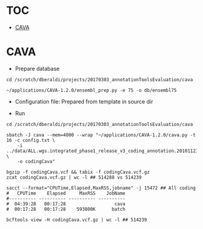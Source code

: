 TOC
===

<!-- MarkdownTOC -->

- [CAVA](#cava)

<!-- /MarkdownTOC -->


CAVA
====

* Prepare database

```
cd /scratch/dberaldi/projects/20170303_annotationToolsEvaluation/cava

~/applications/CAVA-1.2.0/ensembl_prep.py -e 75 -o db/ensembl75
```

* Configuration file: Prepared from template in source dir

* Run

```
cd /scratch/dberaldi/projects/20170303_annotationToolsEvaluation/cava

sbatch -J cava --mem=4000 --wrap "~/applications/CAVA-1.2.0/cava.py -t 16 -c config.txt \
    -i ../data/ALL.wgs.integrated_phase1_release_v3_coding_annotation.20101123.snps_indels.sites.vcf.gz \
    -o codingCava"

bgzip -f codingCava.vcf && tabix -f codingCava.vcf.gz
zcat codingCava.vcf.gz | wc -l ## 514288 vs 514239

sacct --format="CPUTime,Elapsed,MaxRSS,jobname" -j 15472 ## All coding
#   CPUTime    Elapsed     MaxRSS    JobName 
#---------- ---------- ---------- ---------- 
#  04:39:28   00:17:28                  cava 
#  00:17:28   00:17:28    593800K      batch 
```

```
bcftools view -H codingCava.vcf.gz | wc -l ## 514239
```